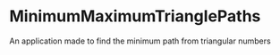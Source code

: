 # MinimumMaximumTrianglePaths
 An application made to find the minimum path from triangular numbers
